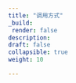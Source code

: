 ```yaml
---
title: "调用方式"
_build:
 render: false 
description: 
draft: false
collapsible: true
weight: 10

---
```


